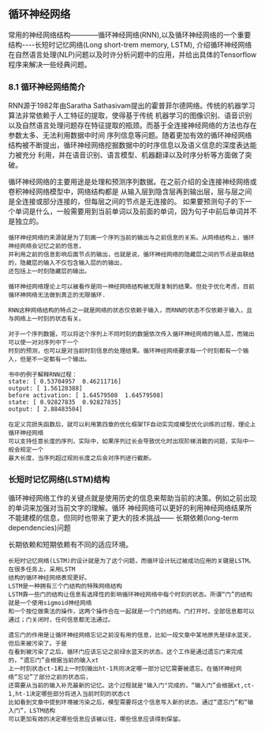 ## 循环神经网络
常用的神经网络结构————循环神经网络(RNN),以及循环神经网络的一个重要结构----长短时记忆网络(Long short-trem memory,
LSTM), 介绍循环神经网络在自然语言处理(NLP)问题以及时许分析问题中的应用，并给出具体的Tensorflow程序来解决一些经典问题。

### 8.1 循环神经网络简介
RNN源于1982年由Saratha Sathasivam提出的霍普菲尔德网络。传统的机器学习算法非常依赖于人工特征的提取，使得基于传统
机器学习的图像识别、语音识别以及自然语言处理问题存在特征提取的瓶颈。而基于全连接神经网络的方法也存在参数太多、无法利用数据中时间
序列信息等问题。随着更加有效的循环神经网络结构被不断提出，循环神经网络挖掘数据中的时序信息以及语义信息的深度表达能力被充分
利用，并在语音识别、语言模型、机器翻译以及时序分析等方面做了突破。

循环神经网络的主要用途是处理和预测序列数据。在之前介绍的全连接神经网络或卷积神经网络模型中，网络结构都是
从输入层到隐含层再到输出层，层与层之间是全连接或部分连接的，但每层之间的节点是无连接的。
如果要预测句子的下一个单词是什么，一般需要用到当前单词以及前面的单词，因为句子中前后单词并不是独立的。

    循环神经网络的来源就是为了刻画一个序列当前的输出与之前信息的关系。从网络结构上，循环神经网络会记忆之前的信息，
    并利用之前的信息影响后面节点的输出，也就是说，循环神经网络的隐藏层之间的节点是由联结的，隐藏层的输入不仅包含输入层的的输出，
    还包括上一时刻隐藏层的输出。
    
    循环神经网络理论上可以被看作是同一神经网络结构被无限复制的结果。但处于优化考虑，目前循环神网络无法做到真正的无限循环.
    
    RNN这种网络结构的特点之一就是网络的状态仅依赖于输入，而RNN的状态不仅依赖于输入，且与网络上一时刻的状态有关。
    
    对于一个序列数据，可以将这个序列上不同时刻的数据依次传入循环神经网络的输入层，而输出可以使一对对序列中下一个
    时刻的预测，也可以是对当前时刻信息的处理结果。循环神经网络要求每一个时刻都有一个输入，但是不一定都有一个输出。
    
    书中的例子解释RNN过程：
    state: [ 0.53704957  0.46211716]
    output: [ 1.56128388]
    before activation: [ 1.64579508  1.64579508]
    state: [ 0.92827835  0.92827835]
    output: [ 2.88483504]
    
    在定义完损失函数后，就可以利用第四章的优化框架TF自动实完成模型优化训练的过程，理论上循环神经网络
    可以支持任意长度的序列，实际中，如果序列过长会导致优化时出现阶梯消散的问题，实际中一般会规定一个
    最大长度，当序列超过规则长度之后会对序列进行截断。
    

### 长短时记忆网络(LSTM)结构
循环神经网络工作的关键点就是使用历史的信息来帮助当前的决策。例如之前出现的单词来加强对当前文字的理解。循环
神经网络可以更好的利用神经网络结果所不能建模的信息，但同时也带来了更大的技术挑战—— 长期依赖(long-term dependencies)问题

长期依赖和短期依赖有不同的适应环境。

    长短时记忆网络(LSTM)的设计就是为了这个问题，而循环设计玩过被成功应用的关键是LSTM。在很多任务上，采用LSTM
    结构的循环神经网络表现更好。
    LSTM是一种拥有三个门结构的特殊网络结构
    LSTM靠一些门的结构让信息有选择性的影响循环神经网络中每个时刻的状态。所谓“门”的结构就是一个使用sigmoid神经网络
    和一个按位做乘法的操作，这两个操作合在一起就是一个门的结构。门打开时，全部信息都可以通过；门关闭时，任何信息都无法通过。
    
    遗忘门的作用是让循环神经网络忘记之前没有用的信息，比如一段文章中某地原先是绿水蓝天，但后来被污染了。于是
    在看到被污染了之后，循环门应该忘记之前绿水蓝天的状态。这个工作是通过遗忘门来完成的，“遗忘门”会根据当前的输入xt
    上一时刻状态ct-1和上一时刻输出ht-1共同决定哪一部分记忆需要被遗忘。在循环神经网络“忘记”了部分之前的状态后，
    还需要从当前的输入补充最新的记忆。这个过程就是"输入门"完成的，“输入门”会根据xt,ct-1,ht-1决定哪些部分将进入当前时刻的状态ct
    比如看到文章中提到环境被污染之后，模型需要将这个信息写入新的状态。通过“遗忘门”和“输入门”，LSTM结构
    可以更加有效的决定哪些信息应该被以往，哪些信息应该得到保留。
    